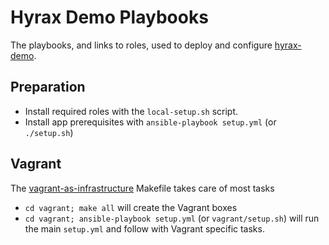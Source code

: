 Hyrax Demo Playbooks
====================

The playbooks, and links to roles, used to deploy and configure [hyrax-demo][hd].

Preparation
-----------

* Install required roles with the `local-setup.sh` script.
* Install app prerequisites with `ansible-playbook setup.yml` (or `./setup.sh`)

Vagrant
-------

The [vagrant-as-infrastructure][v] Makefile takes care of most tasks

* `cd vagrant; make all` will create the Vagrant boxes
* `cd vagrant; ansible-playbook setup.yml` (or `vagrant/setup.sh`) will run the main `setup.yml` and follow with Vagrant specific tasks.

<!-- Footnotes -->
[hd]: https://github.com/ucsdlib/hyrax-demo "A repository for testing hyrax releases"
[v]: https://github.com/jhriv/vagrant-as-infrastructure
